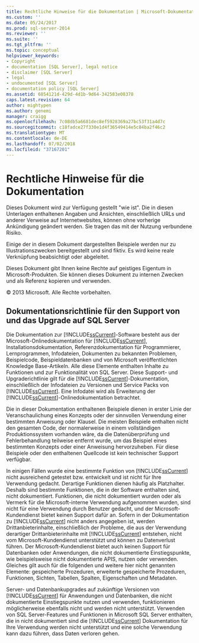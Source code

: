 ```yaml
---
title: Rechtliche Hinweise für die Dokumentation | Microsoft-Dokumentation
ms.custom: ''
ms.date: 05/24/2017
ms.prod: sql-server-2014
ms.reviewer: ''
ms.suite: ''
ms.tgt_pltfrm: ''
ms.topic: conceptual
helpviewer_keywords:
- Copyright
- documentation [SQL Server], legal notice
- disclaimer [SQL Server]
- legal
- undocumented [SQL Server]
- documentation policy [SQL Server]
ms.assetid: 6854121d-429d-4d1b-9d64-342583e08378
caps.latest.revision: 64
author: mightypen
ms.author: genemi
manager: craigg
ms.openlocfilehash: 7c08db5a6681dec8ef5928369a27bc53f31a4d7c
ms.sourcegitcommit: c18fadce27f330e1d4f36549414e5c84ba2f46c2
ms.translationtype: MT
ms.contentlocale: de-DE
ms.lasthandoff: 07/02/2018
ms.locfileid: "37167201"
---
```

# <a name="legal-notice-for-documentation"></a>Rechtliche Hinweise für die Dokumentation
  Dieses Dokument wird zur Verfügung gestellt "wie ist". Die in diesen Unterlagen enthaltenen Angaben und Ansichten, einschließlich URLs und anderer Verweise auf Internetwebsites, können ohne vorherige Ankündigung geändert werden. Sie tragen das mit der Nutzung verbundene Risiko.  
  
 Einige der in diesem Dokument dargestellten Beispiele werden nur zu Illustrationszwecken bereitgestellt und sind fiktiv. Es wird keine reale Verknüpfung beabsichtigt oder abgeleitet.  
  
 Dieses Dokument gibt Ihnen keine Rechte auf geistiges Eigentum in Microsoft-Produkten. Sie können dieses Dokument zu internen Zwecken und als Referenz kopieren und verwenden.  
  
 © 2013 Microsoft. Alle Rechte vorbehalten.  
  
## <a name="documentation-policy-for-sql-server-support-and-upgrade"></a>Dokumentationsrichtlinie für den Support von und das Upgrade auf SQL Server  
 Die Dokumentation zur [!INCLUDE[ssCurrent](../includes/sscurrent-md.md)]-Software besteht aus der Microsoft-Onlinedokumentation für [!INCLUDE[ssCurrent](../includes/sscurrent-md.md)], Installationsdokumentation, Referenzdokumentation für Programmierer, Lernprogrammen, Infodateien, Dokumenten zu bekannten Problemen, Beispielcode, Beispieldatenbanken und von Microsoft veröffentlichten Knowledge Base-Artikeln. Alle diese Elemente enthalten Inhalte zu Funktionen und zur Funktionalität von SQL Server. Diese Support- und Upgraderichtlinie gilt für die [!INCLUDE[ssCurrent](../includes/sscurrent-md.md)]-Dokumentation, einschließlich der Infodateien zu Versionen und Service Packs von [!INCLUDE[ssCurrent](../includes/sscurrent-md.md)]. Eine Infodatei wird als Erweiterung der [!INCLUDE[ssCurrent](../includes/sscurrent-md.md)]-Onlinedokumentation betrachtet.  
  
 Die in dieser Dokumentation enthaltenen Beispiele dienen in erster Linie der Veranschaulichung eines Konzepts oder der sinnvollen Verwendung einer bestimmten Anweisung oder Klausel. Die meisten Beispiele enthalten nicht den gesamten Code, der normalerweise in einem vollständigen Produktionssystem vorhanden wäre, da die Datenüberprüfung und Fehlerbehandlung teilweise entfernt wurde, um das Beispiel eines bestimmten Konzepts oder einer Anweisung hervorzuheben. Für diese Beispiele oder den enthaltenen Quellcode ist kein technischer Support verfügbar.  
  
 In einigen Fällen wurde eine bestimmte Funktion von [!INCLUDE[ssCurrent](../includes/sscurrent-md.md)] nicht ausreichend getestet bzw. entwickelt und ist nicht für Ihre Verwendung gedacht. Derartige Funktionen dienen häufig als Platzhalter. Deshalb sind bestimmte Funktionen, die in der Software enthalten sind, nicht dokumentiert. Funktionen, die nicht dokumentiert wurden oder als Vermerk für die Microsoft-interne Verwendung aufgenommen wurden, sind nicht für eine Verwendung durch Benutzer gedacht, und der Microsoft-Kundendienst bietet keinen Support dafür an. Sofern in der Dokumentation zu [!INCLUDE[ssCurrent](../includes/sscurrent-md.md)] nicht anders angegeben ist, werden Drittanbieterinhalte, einschließlich der Probleme, die aus der Verwendung derartiger Drittanbieterinhalte mit [!INCLUDE[ssCurrent](../includes/sscurrent-md.md)] entstehen, nicht vom Microsoft-Kundendienst unterstützt und können zu Datenverlust führen. Der Microsoft-Kundendienst bietet auch keinen Support für Datenbanken oder Anwendungen, die nicht dokumentierte Einstiegspunkte, wie beispielsweise nicht dokumentierte APIS, nutzen oder verwenden. Gleiches gilt auch für die folgenden und weitere hier nicht genannten Elemente: gespeicherte Prozeduren, erweiterte gespeicherte Prozeduren, Funktionen, Sichten, Tabellen, Spalten, Eigenschaften und Metadaten.  
  
 Server- und Datenbankupgrades auf zukünftige Versionen von [!INCLUDE[ssCurrent](../includes/sscurrent-md.md)] für Anwendungen und Datenbanken, die nicht dokumentierte Einstiegspunkte nutzen und verwenden, funktionieren möglicherweise ebenfalls nicht und werden nicht unterstützt. Verwenden von SQL Server-Features und Funktionen in Microsoft SQL Server enthalten, die in nicht dokumentiert sind die [!INCLUDE[ssCurrent](../includes/sscurrent-md.md)] Dokumentation für Ihre Verwendung werden nicht unterstützt und eine solche Verwendung kann dazu führen, dass Daten verloren gehen.  
  
  
